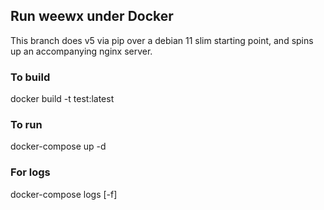 
## Run weewx under Docker

This branch does v5 via pip over a debian 11 slim starting point, and spins up an accompanying nginx server.

### To build
docker build -t test:latest

### To run
docker-compose up -d

### For logs
docker-compose logs [-f]
